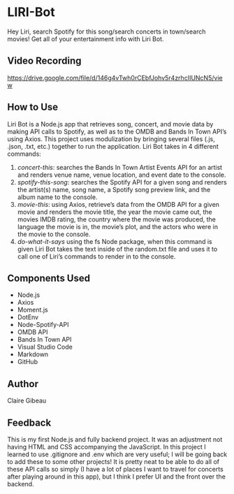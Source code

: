 # LIRI-Bot
Hey Liri, search Spotify for this song/search concerts in town/search movies! Get all of your entertainment info with Liri Bot.
## Video Recording
https://drive.google.com/file/d/146g4vTwh0rCEbfJohv5r4zrhcIIUNcN5/view
## How to Use
Liri Bot is a Node.js app that retrieves song, concert, and movie data by making API calls to Spotify, as well as to the OMDB and Bands In Town API’s using Axios. This project uses modulization by bringing several files (.js, .json, .txt, etc.) together to run the application. Liri Bot takes in 4 different commands: 
1. *concert-this*: searches the Bands In Town Artist Events API for an artist and renders venue name, venue location, and event date to the console. 
2. *spotify-this-song*: searches the Spotify API for a given song and renders the artist(s) name, song name, a Spotify song preview link, and the album name to the console.
3. *movie-this*: using Axios, retrieve’s data from the OMDB API for a given movie and renders the movie title, the year the movie came out, the movies IMDB rating, the country where the movie was produced, the language the movie is in, the movie’s plot, and the actors who were in the movie to the console. 
4. *do-what-it-says* using the fs Node package, when this command is given Liri Bot takes the text inside of the random.txt file and uses it to call one of Liri’s commands to render in to the console. 
## Components Used
* Node.js
* Axios
* Moment.js
* DotEnv
* Node-Spotify-API
* OMDB API
* Bands In Town API
* Visual Studio Code
* Markdown
* GitHub
## Author
Claire Gibeau
## Feedback
This is my first Node.js and fully backend project. It was an adjustment not having HTML and CSS accompanying the JavaScript. In this project I learned to use .gitignore and .env which are very useful; I will be going back to add these to some other projects! It is pretty neat to be able to do all of these API calls so simply (I have a lot of places I want to travel for concerts after playing around in this app), but I think I prefer UI and the front over the backend. 
